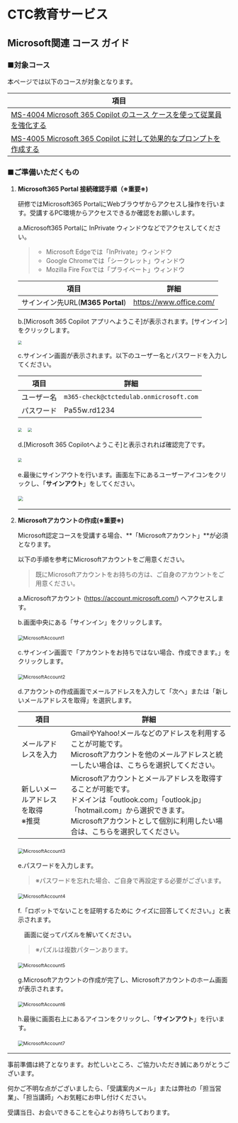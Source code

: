 # CTC教育サービス

## Microsoft関連 コース ガイド



### ■対象コース

本ページでは以下のコースが対象となります。

| 項目                                                         |
| ------------------------------------------------------------ |
| [MS-4004 Microsoft 365 Copilot のユース ケースを使って従業員を強化する](https://www.school.ctc-g.co.jp/course/P809.html) |
| [MS-4005 Microsoft 365 Copilot に対して効果的なプロンプトを作成する](https://www.school.ctc-g.co.jp/course/P810.html) |



### ■ご準備いただくもの

1. **Microsoft365 Portal 接続確認手順（※重要※)**

   研修ではMicrosoft365 PortalにWebブラウザからアクセスし操作を行います。受講するPC環境からアクセスできるか確認をお願いします。

   a.Microsoft365 Portalに InPrivate  ウィンドウなどでアクセスしてください。

   > - Microsoft Edgeでは「InPrivate」ウィンドウ
   > - Google Chromeでは「シークレット」ウィンドウ
   > - Mozilla Fire Foxでは「プライベート」ウィンドウ

   | 項目                             | 詳細                    |
   | -------------------------------- | ----------------------- |
   | サインイン先URL(**M365 Portal**) | https://www.office.com/ |

    

   b.[Microsoft 365 Copilot アプリへようこそ]が表示されます。[サインイン]をクリックします。

   <img src="./icon/m365-welcome.png" style="zoom:53%;" /> 

   

   c.サインイン画面が表示されます。以下のユーザー名とパスワードを入力してください。

   | 項目       | 詳細                                    |
   | ---------- | --------------------------------------- |
   | ユーザー名 | `m365-check@ctctedulab.onmicrosoft.com` |
   | パスワード | Pa55w.rd1234                            |

   <img src="./icon/m365-login.png" style="zoom:53%;" />　<img src="./icon/m365-pass.png" style="zoom:53%;" />　

   

   d.[Microsoft 365 Copilotへようこそ]と表示されれば確認完了です。

   <img src="./icon/m365-portal.png" style="zoom:53%;" />　

   

   e.最後にサインアウトを行います。画面左下にあるユーザーアイコンをクリックし、「**サインアウト**」をしてください。

   <img src="./icon/m365-logout.png" style="zoom:67%;" />　　

   

   ------

   

2. **Microsoftアカウントの作成(※重要※)**

   Microsoft認定コースを受講する場合、**「Microsoftアカウント」**が必須となります。

   以下の手順を参考にMicrosoftアカウントをご用意ください。

   > 既にMicrosoftアカウントをお持ちの方は、ご自身のアカウントをご用意ください。

   a.Microsoftアカウント (https://account.microsoft.com/) へアクセスします。

   b.画面中央にある「サインイン」をクリックします。

   <img src="./icon/MicrosoftAccount1.png" alt="MicrosoftAccount1" style="zoom:75%;" />　

   

   c.サインイン画面で「アカウントをお持ちではない場合、作成できます。」をクリックします。

   <img src="./icon/MicrosoftAccount2.png" alt="MicrosoftAccount2" style="zoom:75%;" />　

   

   d.アカウントの作成画面でメールアドレスを入力して「次へ」または「新しいメールアドレスを取得」を選択します。

   | 項目                                  | 詳細                                                         |
   | ------------------------------------- | ------------------------------------------------------------ |
   | メールアドレスを入力                  | GmailやYahoo!メールなどのアドレスを利用することが可能です。<br />Microsoftアカウントを他のメールアドレスと統一したい場合は、こちらを選択してください。 |
   | 新しいメールアドレスを取得<br />※推奨 | Microsoftアカウントとメールアドレスを取得することが可能です。<br />ドメインは「outlook.com」「outlook.jp」「hotmail.com」から選択できます。<br />Microsoftアカウントとして個別に利用したい場合は、こちらを選択してください。 |

   <img src="./icon/MicrosoftAccount3.png" alt="MicrosoftAccount3" style="zoom:75%;" />　

   

   e.パスワードを入力します。

   > ※パスワードを忘れた場合、ご自身で再設定する必要がございます。

   <img src="./icon/MicrosoftAccount4.png" alt="MicrosoftAccount4" style="zoom:75%;" />　

   

   f.「ロボットでないことを証明するために クイズに回答してください。」と表示されます。

   　画面に従ってパズルを解いてください。

   > ※パズルは複数パターンあります。

   <img src="./icon/MicrosoftAccount5.png" alt="MicrosoftAccount5" style="zoom:75%;" />　

   

   g.Microsoftアカウントの作成が完了し、Microsoftアカウントのホーム画面が表示されます。

   <img src="./icon/MicrosoftAccount6.png" alt="MicrosoftAccount6" style="zoom:75%;" />　

   

   h.最後に画面右上にあるアイコンをクリックし、「**サインアウト**」を行います。

   <img src="./icon/MicrosoftAccount7.png" alt="MicrosoftAccount7" style="zoom:75%;" />　

------



事前準備は終了となります。お忙しいところ、ご協力いただき誠にありがとうございます。

何かご不明な点がございましたら、「受講案内メール」または弊社の「担当営業」、「担当講師」へお気軽にお申し付けください。



受講当日、お会いできることを心よりお待ちしております。

